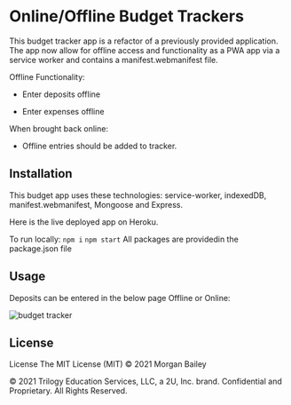 # Online/Offline Budget Trackers

This budget tracker app is a refactor of a previously provided application. The app now allow for offline access and functionality as a PWA app via a service worker and contains a manifest.webmanifest file.

Offline Functionality:

  * Enter deposits offline

  * Enter expenses offline

When brought back online:

  * Offline entries should be added to tracker.

## Installation
This budget app uses these technologies: service-worker, indexedDB, manifest.webmanifest, Mongoose and Express.

Here is the live deployed app on Heroku.

To run locally:
```npm i```
```npm start```
All packages are providedin the package.json file

## Usage

Deposits can be entered in the below page Offline or Online:

![budget tracker](./public/assets/homepage.png)

## License

License
The MIT License (MIT) © 2021 Morgan Bailey

© 2021 Trilogy Education Services, LLC, a 2U, Inc. brand. Confidential and Proprietary. All Rights Reserved.